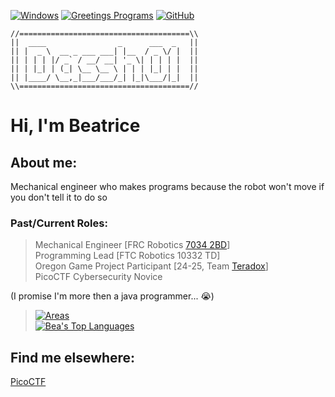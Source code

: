 [![Windows](https://badgen.net/badge/icon/windows?icon=windows&label)](https://microsoft.com/windows/) [![Greetings Programs](https://img.shields.io/badge/Greetings-Program-blue.svg)](https://en.wikipedia.org/wiki/Tron) [![GitHub](https://img.shields.io/badge/--181717?logo=github&logoColor=ffffff)](https://github.com/)
```
//======================================\\
||  ____                _      ___  _   ||
|| |  _ \  __ _ ___ ___| |__  / _ \/ |  ||
|| | | | |/ _` / __/ __| '_ \| | | | |  ||
|| | |_| | (_| \__ \__ \ | | | |_| | |  ||
|| |____/ \__,_|___/___/_| |_|\___/|_|  ||
\\======================================//
```
# Hi, I'm Beatrice
## About me:
Mechanical engineer who makes programs because the robot won't move if you don't tell it to do so
### Past/Current Roles:
> Mechanical Engineer [FRC Robotics [7034 2BD](https://github.com/2BDetermined-7034)] \
> Programming Lead [FTC Robotics 10332 TD] \
> Oregon Game Project Participant [24-25, Team [Teradox](https://github.com/Teradoxx)] \
> PicoCTF Cybersecurity Novice 

(I promise I'm more then a java programmer... :sob:)
> [![Areas](https://skillicons.dev/icons?i=idea,cpp,java,py,lua,js)](https://skillicons.dev) \
> [![Bea's Top Languages](https://github-readme-stats.vercel.app/api/top-langs/?username=Dassh01&theme=blue-green)](https://github.com/anuraghazra/github-readme-stats)


## Find me elsewhere:
[PicoCTF](https://play.picoctf.org/users/Dassh02)
